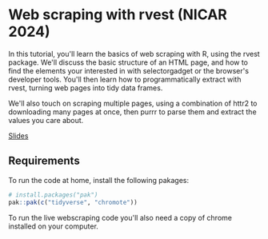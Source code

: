 # Web scraping with rvest (NICAR 2024)

In this tutorial, you'll learn the basics of web scraping with R, using the rvest package. We'll discuss the basic structure of an HTML page, and how to find the elements your interested in with selectorgadget or the browser's developer tools. You'll then learn how to programmatically extract with rvest, turning web pages into tidy data frames.

We'll also touch on scraping multiple pages, using a combination of httr2 to downloading many pages at once, then purrr to parse them and extract the values you care about.

[Slides](rvest.pdf)

## Requirements

To run the code at home, install the following pakages:

```R
# install.packages("pak")
pak::pak(c("tidyverse", "chromote"))
```

To run the live webscraping code you'll also need a copy of chrome installed on your computer.
